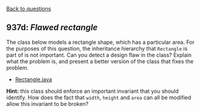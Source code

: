 [Back to questions](../../README.md)

## 937d: *Flawed rectangle*

The class below models a rectangle shape, which has a particular area.
For the purposes of this question, the inheritance hierarchy that `Rectangle`
is part of is not important.  Can you detect a design flaw in the class?
Explain what the problem is, and present a better version of the class that fixes
the problem.

* [Rectangle.java](../solutions/code/tutorialquestions/question937d/flawedrectangle/Rectangle.java)

**Hint:** this class should enforce an important invariant that you should
identify.  How does the fact that `width`, `height` and
`area` can all be modified allow this invariant to be broken?